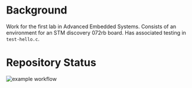 # Background
Work for the first lab in Advanced Embedded Systems. Consists of an environment for an STM discovery 072rb board. Has associated testing in `test-hello.c`.

# Repository Status
![example workflow](https://github.com/<OWNER>/<REPOSITORY>/actions/workflows/main.yml/badge.svg)